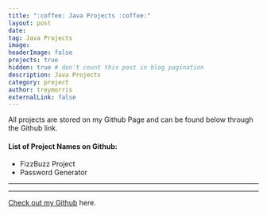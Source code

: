 ```yaml
---
title: ":coffee: Java Projects :coffee:"
layout: post
date: 
tag: Java Projects
image: 
headerImage: false
projects: true
hidden: true # don't count this post in blog pagination
description: Java Projects
category: project
author: treymorris
externalLink: false
---
```

All projects are stored on my Github Page and can be found below through the Github link.

#### List of Project Names on Github:

- FizzBuzz Project
- Password Generator


---



---

[Check out my Github](https://github.com/TreyBMorris) here.
